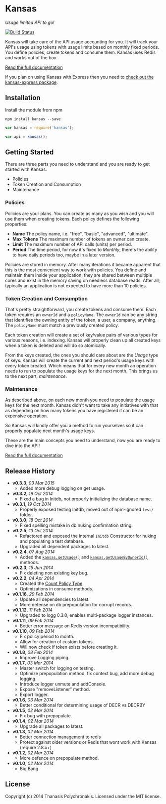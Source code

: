# Kansas

*Usage limited API to go!*

[![Build Status](https://secure.travis-ci.org/thanpolas/kansas.png?branch=master)](http://travis-ci.org/thanpolas/kansas)

Kansas will take care of the API usage accounting for you. It will track your API's usage using tokens with usage limits based on monthly fixed periods. You define policies, create tokens and consume them. Kansas uses Redis and works out of the box.

[Read the full documentation][docs]

If you plan on using Kansas with Express then you need to [check out the kansas-express package](https://github.com/thanpolas/kansas-express).

## Installation

Install the module from npm 

```
npm install kansas --save
```

```javascript
var kansas = require('kansas');

var api = kansas();
```

## Getting Started

There are three parts you need to understand and you are ready to get started with Kansas.

* Policies
* Token Creation and Consumption
* Maintenance

### Policies

Policies are your plans. You can create as many as you wish and you will use them when creating tokens. Each policy defines the following properties:

* **Name** The policy name, i.e. "free", "basic", "advanced", "ultimate".
* **Max Tokens** The maximum number of tokens an owner can create.
* **Limit** The maximum number of API calls (units) per period.
* **Period** The time period, for now it's fixed to *Monthly*, there's the ability to have daily periods too, maybe in a later version.

Policies are stored in memory. After many iterations it became apparent that this is the most convenient way to work with policies. You define and maintain them inside your application, they are shared between multiple cores and exist in the memory saving on needless database reads. After all, typically an application is not expected to have more than 10 policies.

### Token Creation and Consumption

That's pretty straightforward, you create tokens and consume them. Each token requires an `ownerId` and a `policyName`. The `ownerId` can be any string that identifies the owning entity of the token, a user, a company, anything. The `policyName` must match a previously created policy.

Each token creation will create a set of key/value pairs of various types for various reasons, i.e. indexing. Kansas will properly clean up all created keys when a token is deleted and will do so atomically.

From the keys created, the ones you should care about are the *Usage* type of keys. Kansas will create the current and next period's usage keys with every token created. Which means that for every new month an operation needs to run to populate the usage keys for the next month. This brings us to the next part, *maintenance*.

### Maintenance

As described above, on each new month you need to populate the usage keys for the next month. Kansas didn't want to take any initiatives with that as depending on how many tokens you have registered it can be an expensive operation.

So Kansas will kindly offer you a method to run yourselves so it can properly populate next month's usage keys.

These are the main concepts you need to understand, now you are ready to dive into the API!

[Read the full documentation][docs]

## Release History

- **v0.3.3**, *03 Mar 2015*
    - Added more debug logging on get usage.
- **v0.3.2**, *19 Oct 2014*
    - Fixed a bug in Initdb, not properly initializing the database name.
- **v0.3.1**, *19 Oct 2014*
    - Properly exposed testing Initdb, moved out of npm-ignored `test/` folder.
- **v0.3.0**, *18 Oct 2014*
    - Fixed spelling mistake in db nuking confirmation string.
- **v0.2.5**, *13 Oct 2014*
    - Refactored and exposed the internal `Initdb` Constructor for nuking and populating a test database.
    - Upgraded all dependent packages to latest.
- **v0.2.4**, *07 Aug 2014*
    - Added the [`kansas.getUsage()`](https://github.com/thanpolas/kansas-docs/blob/master/README.md#getUsage) and [`kansas.getUsageByOwnerId()`](https://github.com/thanpolas/kansas-docs/blob/master/README.md#get-usage-by-owner) methods.
- **v0.2.3**, *15 Jun 2014*
    - Fix deleting non existing key bug.
- **v0.2.2**, *04 Apr 2014*
    - Created the [Count Policy Type](https://github.com/thanpolas/kansas-docs#the-count-policy-type).
    - Optimizations in consume methods.
- **v0.1.16**, *29 Feb 2014*
    - Update all dependencies to latest.
    - More defense on db prepopulation for corrupt records.
- **v0.1.12**, *11 Feb 2014*
    - Upgraded to logg 0.3.0, enables multi-package logger instances.
- **v0.1.11**, *09 Feb 2014*
    - Better error message on Redis version incompatibility.
- **v0.1.10**, *09 Feb 2014*
    - Fix policy period to month.
    - Allow for creation of custom tokens.
    - Will now check if token exists before creating it.
- **v0.1.8**, *08 Feb 2014*
    - Improve Logging piping.
- **v0.1.7**, *03 Mar 2014*
    - Master switch for logging on testing.
    - Optimize prepopulation method, fix context bug, add more debug logging.
    - Introduce logger unmute and addConsole.
    - Expose "removeListener" method.
    - Export logger.
- **v0.1.6**, *03 Mar 2014*
    - Better conditional for determining usage of DECR vs DECRBY
- **v0.1.5**, *02 Mar 2014*
    - Fix bug with prepopulate.
- **v0.1.4**, *02 Mar 2014*
    - Upgrade all packages to latest.
- **v0.1.3**, *02 Mar 2014*
    - Better connection management to redis
    - Protect against older versions or Redis that wont work with Kansas (require 2.8.x+)
- **v0.1.2**, *02 Mar 2014*
    - More defence on prepopulate method.
- **v0.1.0**, *02 Mar 2014*
    - Big Bang

## License

Copyright (c) 2014 Thanasis Polychronakis. Licensed under the MIT license.

[docs]: https://github.com/thanpolas/kansas-docs/blob/master/README.md
